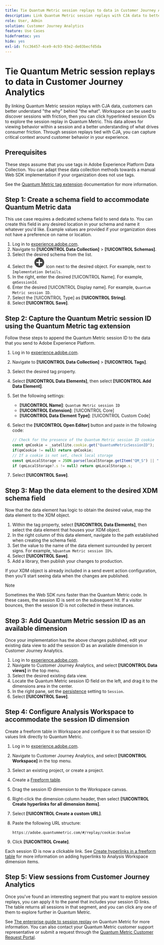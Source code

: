 ```yaml
---
title: Tie Quantum Metric session replays to data in Customer Journey Analytics
description: Link Quantum Metric session replays with CJA data to better understand "the why" behind "the what".
role: User, Admin
solution: Customer Journey Analytics
feature: Use Cases
hidefromtoc: yes
hide: yes
exl-id: fcc36457-4ce9-4c93-93e2-de03becfd5da
---
```

# Tie Quantum Metric session replays to data in Customer Journey Analytics

By linking Quantum Metric session replays with CJA data, customers can better understand "the why" behind "the what".  Workspace can be used to discover sessions with friction, then you can click hyperlinked session IDs to explore the session replay in Quantum Metric.  This data allows for viewing behavior within a session and a better understanding of what drives consumer friction.  Through session replays tied with CJA, you can capture critical context around customer behavior in your experience. 

## Prerequisites

These steps assume that you use tags in Adobe Experience Platform Data Collection. You can adapt these data collection methods towards a manual Web SDK implementation if your organization does not use tags.

See the [Quantum Metric tag extension](https://experienceleague.adobe.com/en/docs/experience-platform/destinations/catalog/analytics/quantum-metric) documentation for more information.

## Step 1: Create a schema field to accommodate Quantum Metric data

This use case requires a dedicated schema field to send data to. You can create this field in any desired location in your schema and name it whatever you'd like. Example values are provided if your organization does not have a preference on name or location.

1. Log in to [experience.adobe.com](https://experience.adobe.com).
1. Navigate to **[!UICONTROL Data Collection]** > **[!UICONTROL Schemas]**.
1. Select the desired schema from the list.
1. Select the ![Add field icon](/help/assets/icons/AddCircle.svg) icon next to the desired object. For example, next to `Implementation Details`.
1. In the right, enter the desired [!UICONTROL Name]. For example, `qmSessionId`.
1. Enter the desired [!UICONTROL Display name]. For example, `Quantum Metric session ID`.
1. Select the [!UICONTROL Type] as **[!UICONTROL String]**.
1. Select **[!UICONTROL Save]**.

## Step 2: Capture the Quantum Metric session ID using the Quantum Metric tag extension

Follow these steps to append the Quantum Metric session ID to the data that you send to Adobe Experience Platform.

1. Log in to [experience.adobe.com](https://experience.adobe.com).
1. Navigate to **[!UICONTROL Data Collection]** > **[!UICONTROL Tags]**.
1. Select the desired tag property.
1. Select **[!UICONTROL Data Elements]**, then select **[!UICONTROL Add Data Element]**.
1. Set the following settings:
   * **[!UICONTROL Name]**: `Quantum Metric session ID`
   * **[!UICONTROL Extension]**: [!UICONTROL Core]
   * **[!UICONTROL Data Element Type]**: [!UICONTROL Custom Code]
1. Select the **[!UICONTROL Open Editor]** button and paste in the following code:

    ```js
    // Check for the presence of the Quantum Metric session ID cookie
    const qmCookie = _satellite.cookie.get("QuantumMetricSessionID");
    if(qmCookie != null) return qmCookie;
    // If a cookie is not set, check local storage
    const qmLocalStorage = JSON.parse(localStorage.getItem("QM_S") || "{}");
    if (qmLocalStorage?.s != null) return qmLocalStorage.s;
    ```

1. Select **[!UICONTROL Save]**.

## Step 3: Map the data element to the desired XDM schema field

Now that the data element has logic to obtain the desired value, map the data element to the XDM object.

1. Within the tag property, select **[!UICONTROL Data Elements]**, then select the data element that houses your XDM object.
1. In the right column of this data element, navigate to the path established when creating the schema field.
1. Set the value to the name of the data element surrounded by percent signs. For example, `%Quantum Metric session ID%`.
1. Select **[!UICONTROL Save]**.
1. Add a library, then publish your changes to production.

If your XDM object is already included in a send event action configuration, then you'll start seeing data when the changes are published.

>[!NOTE]
>
>Sometimes the Web SDK runs faster than the Quantum Metric code. In these cases, the session ID is sent on the subsequent hit. If a visitor bounces, then the session ID is not collected in these instances.

## Step 3: Add Quantum Metric session ID as an available dimension

Once your implementation has the above changes published, edit your existing data view to add the session ID as an available dimension in Customer Journey Analytics.

1. Log in to [experience.adobe.com](https://experience.adobe.com).
1. Navigate to Customer Journey Analytics, and select **[!UICONTROL Data views]** in the top menu.
1. Select the desired existing data view.
1. Locate the Quantum Metric session ID field on the left, and drag it to the dimensions area in the center.
1. In the right pane, set the [persistence](/help/data-views/component-settings/persistence.md) setting to `Session`.
1. Select **[!UICONTROL Save]**.

## Step 4: Configure Analysis Workspace to accommodate the session ID dimension

Create a freeform table in Workspace and configure it so that session ID values link directly to Quantum Metric.

1. Log in to [experience.adobe.com](https://experience.adobe.com).
1. Navigate to Customer Journey Analytics, and select **[!UICONTROL Workspace]** in the top menu.
1. Select an existing project, or create a project.
1. Create a [Freeform table](/help/analysis-workspace/visualizations/freeform-table/freeform-table.md).
1. Drag the session ID dimension to the Workspace canvas.
1. Right-click the dimension column header, then select **[!UICONTROL Create hyperlinks for all dimension items]**.
1. Select **[!UICONTROL Create a custom URL]**.
1. Paste the following URL structure:

    ```
    https://adobe.quantummetric.com/#/replay/cookie:$value
    ```

1. Click **[!UICONTROL Create]**.

Each session ID is now a clickable link. See [Create hyperlinks in a freeform table](/help/analysis-workspace/visualizations/freeform-table/freeform-table-hyperlinks.md) for more information on adding hyperlinks to Analysis Workspace dimension items.

## Step 5: View sessions from Customer Journey Analytics

Once you've found an interesting segment that you want to explore session replays, you can apply it to the panel that includes your session ID links. The table returns all sessions in that segment, and you can click any one of them to explore further in Quantum Metric. 

See [The enterprise guide to session replay](https://www.quantummetric.com/resources/ebook/the-enterprise-guide-to-session-replay) on Quantum Metric for more information. You can also contact your Quantum Metric customer support representative or submit a request through the [Quantum Metric Customer Request Portal](https://community.quantummetric.com/s/public-support-page).
